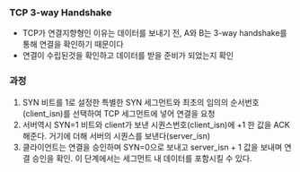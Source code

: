 ### TCP 3-way Handshake

-   TCP가 연결지향형인 이유는 데이터를 보내기 전, A와 B는 3-way handshake를 통해 연결을 확인하기 때문이다
-   연결이 수립된것을 확인하고 데이터를 받을 준비가 되었는지 확인

### 과정

1.  SYN 비트를 1로 설정한 특별한 SYN 세그먼트와 최초의 임의의 순서번호(client\_isn)를 선택하여 TCP 세그먼트에 넣어 연결을 요청
2.  서버역시 SYN=1 비트와 client가 보낸 시퀀스번호(client\_isn)에 +1 한 값을 ACK 해준다. 거기에 더해 서버의 시퀀스를 보낸다(server\_isn)
3.  클라이언트는 연결을 승인하며 SYN=0으로 보내고 server\_isn + 1 값을 보내며 연결 승인을 확인. 이 단계에서는 세그먼트 내 데이터를 포함시킬 수 있다.
